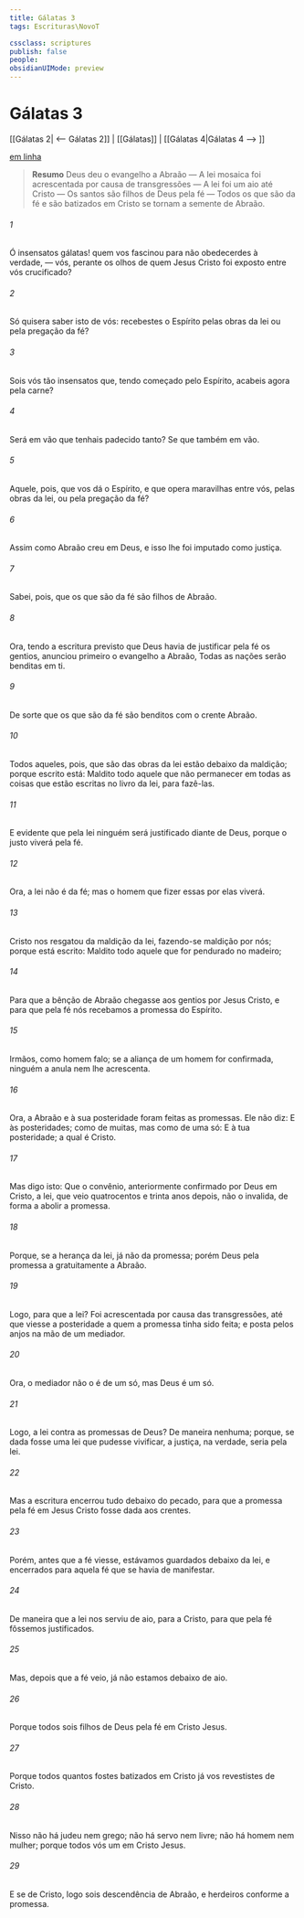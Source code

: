 ```yaml
---
title: Gálatas 3
tags: Escrituras\NovoT

cssclass: scriptures
publish: false
people:
obsidianUIMode: preview
---
```


# Gálatas 3
[[Gálatas 2| <-- Gálatas 2]] | [[Gálatas]] | [[Gálatas 4|Gálatas 4 --> ]]

[em linha](https://churchofjesuschrist.org/study/scriptures/nt/gal/3?lang=por)

> __Resumo__
Deus deu o evangelho a Abraão — A lei mosaica foi acrescentada por causa de transgressões — A lei foi um aio até Cristo — Os santos são filhos de Deus pela fé — Todos os que são da fé e são batizados em Cristo se tornam a semente de Abraão.

###### 1 
Ó insensatos gálatas! quem vos fascinou para não obedecerdes à verdade, — vós, perante os olhos de quem Jesus Cristo foi  exposto entre vós  crucificado?

###### 2 
Só quisera saber isto de vós: recebestes o Espírito pelas obras da lei ou pela pregação da fé?

###### 3 
Sois vós tão insensatos que, tendo começado pelo Espírito, acabeis agora pela carne?

###### 4 
Será em vão que tenhais padecido tanto? Se  que também  em vão.

###### 5 
Aquele, pois, que vos dá o Espírito, e que opera maravilhas entre vós,  pelas obras da lei, ou pela pregação da fé?

###### 6 
Assim como Abraão creu em Deus, e isso lhe foi imputado como justiça.

###### 7 
Sabei, pois, que os que são da fé são filhos de Abraão.

###### 8 
Ora, tendo a escritura previsto que Deus havia de justificar pela fé os gentios, anunciou primeiro o evangelho a Abraão,  Todas as nações serão benditas em ti.

###### 9 
De sorte que os que são da fé são benditos com o crente Abraão.

###### 10 
Todos aqueles, pois, que são das obras da lei estão debaixo da maldição; porque escrito está: Maldito todo aquele que não permanecer em todas as coisas que estão escritas no livro da lei, para fazê-las.

###### 11 
E  evidente que pela lei ninguém será justificado diante de Deus, porque o justo viverá pela fé.

###### 12 
Ora, a lei não é da fé; mas o homem que fizer essas  por elas viverá.

###### 13 
Cristo nos resgatou da maldição da lei, fazendo-se maldição por nós; porque está escrito: Maldito todo aquele que for pendurado no madeiro;

###### 14 
Para que a bênção de Abraão chegasse aos gentios por Jesus Cristo, e para que pela fé nós recebamos a promessa do Espírito.

###### 15 
Irmãos, como homem falo; se a aliança de um homem for confirmada, ninguém a anula nem lhe acrescenta.

###### 16 
Ora, a Abraão e à sua posteridade foram feitas as promessas. Ele não diz: E às posteridades; como  de muitas, mas como de uma só: E à tua posteridade; a qual é Cristo.

###### 17 
Mas digo isto: Que o convênio, anteriormente confirmado por Deus em Cristo, a lei, que veio quatrocentos e trinta anos depois, não o invalida, de forma a abolir a promessa.

###### 18 
Porque, se a herança  da lei, já não  da promessa; porém Deus pela promessa a  gratuitamente a Abraão.

###### 19 
Logo, para que  a lei? Foi acrescentada por causa das transgressões, até que viesse a posteridade a quem a promessa tinha sido feita; e  posta pelos anjos na mão de um mediador.

###### 20 
Ora, o mediador não o é de um só, mas Deus é um só.

###### 21 
Logo, a lei  contra as promessas de Deus? De maneira nenhuma; porque, se dada fosse uma lei que pudesse vivificar, a justiça, na verdade, seria pela lei.

###### 22 
Mas a escritura encerrou tudo debaixo do pecado, para que a promessa pela fé em Jesus Cristo fosse dada aos crentes.

###### 23 
Porém, antes que a fé viesse, estávamos guardados debaixo da lei, e encerrados para aquela fé que se havia de manifestar.

###### 24 
De maneira que a lei nos serviu de aio, para  a Cristo, para que pela fé fôssemos justificados.

###### 25 
Mas, depois que a fé veio, já não estamos debaixo de aio.

###### 26 
Porque todos sois filhos de Deus pela fé em Cristo Jesus.

###### 27 
Porque todos quantos fostes batizados em Cristo já vos revestistes de Cristo.

###### 28 
Nisso não há judeu nem grego; não há servo nem livre; não há homem nem mulher; porque todos vós  um em Cristo Jesus.

###### 29 
E se  de Cristo, logo sois descendência de Abraão, e herdeiros conforme a promessa.

